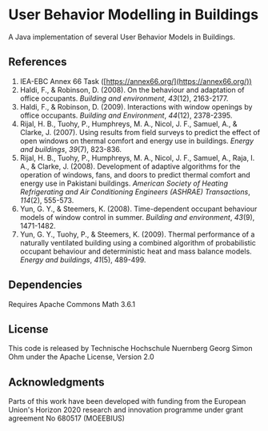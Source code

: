 
# User Behavior Modelling in Buildings

A Java implementation of several User Behavior Models in Buildings.

## References

 1. IEA-EBC Annex 66 Task ([https://annex66.org/](https://annex66.org/))
 2. Haldi, F., & Robinson, D. (2008). On the behaviour and adaptation of office occupants.  _Building and environment_,  _43_(12), 2163-2177.
 3. Haldi, F., & Robinson, D. (2009). Interactions with window openings by office occupants. _Building and Environment_, _44_(12), 2378-2395.
 4. Rijal, H. B., Tuohy, P., Humphreys, M. A., Nicol, J. F., Samuel, A., & Clarke, J. (2007). Using results from field surveys to predict the effect of open windows on thermal comfort and energy use in buildings. _Energy and buildings_, _39_(7), 823-836.
 5. Rijal, H. B., Tuohy, P., Humphreys, M. A., Nicol, J. F., Samuel, A., Raja, I. A., & Clarke, J. (2008). Development of adaptive algorithms for the operation of windows, fans, and doors to predict thermal comfort and energy use in Pakistani buildings. _American Society of Heating Refrigerating and Air Conditioning Engineers (ASHRAE) Transactions_, _114_(2), 555-573.
 6. Yun, G. Y., & Steemers, K. (2008). Time-dependent occupant behaviour models of window control in summer. _Building and environment_, _43_(9), 1471-1482.
 7. Yun, G. Y., Tuohy, P., & Steemers, K. (2009). Thermal performance of a naturally ventilated building using a combined algorithm of probabilistic occupant behaviour and deterministic heat and mass balance models. _Energy and buildings_, _41_(5), 489-499.



## Dependencies

Requires Apache Commons Math 3.6.1


## License

This code is released by Technische Hochschule Nuernberg Georg Simon Ohm under the Apache License, Version 2.0


## Acknowledgments

Parts of this work have been developed with funding from the European Union's Horizon 2020 
research and innovation programme under grant agreement No 680517 (MOEEBIUS)
